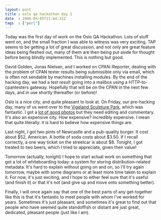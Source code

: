 ```yaml
---
layout: post
title : oslo qa hackathon day 1
date  : 2008-04-05T21:04:32Z
tags  : ["perl"]
---
```

Today was the first day of work on the Oslo QA Hackathon.  Lots of stuff went
on, and the small fraction I was able to witness was very exciting.  TAP seems
to be getting a lot of great discussion, and not only are great feature ideas
being fleshed out, many of them are then being put aside for thought before
being blindly implemented.  This is nothing but good.

David Golden, Jonas Nielsen, and I worked on CPAN::Reporter, dealing with the
problem of CPAN tester results being submissible only via email, which is often
not sendable by machines installing modules.  By the end of the hacking day, we
had a test result going into a mailbox using a HTTP-to-cpantesters gateway.
Hopefully that will be on the CPAN in the next few days, and in use shortly
thereafter (or before)!

Oslo is a nice city, and quite pleasant to look at.  On Friday, our pre-hacking
day, many of us went over to the [Vigeland Sculpture
Park](http://en.wikipedia.org/wiki/Vigeland_Park), which was fantastic.  I got
a [lot of good photos](http://flickr.com/photos/rjbs/sets/72157604385579385/)
but they need editing and commentary.  It's also an expensive city.  How
expensive?  Incredibly expensive.  I mean that quite literally: it is hard to
believe how expensive things are.

Last night, I got two pints of Newcastle and a pub-quality burger.  It cost
about $52, American.  A bottle of soda costs about $3.50.  If I recall
correctly, a one way ticket on the streetcar is about $8.  Tonight, I got
treated to two beers, which I tried to appreciate, given their value!

Tomorrow (actually, tonight) I hope to start actual work on something that got
a lot of whiteboarding today: a system for storing distribution-related
metadata.  It's hard to explain without going on and on, so I'll try again
tomorrow, maybe with some diagrams or at least more time taken to explain it.
For now, it's just exciting, and I hope to either feel sure that it's useful
(and finish it) or that it's not (and give up and move onto something better).

Finally, I will once again say that one of the best parts of any get-together
like this is that it's fantastic to meet people with whom I've worked for
years.  Sometimes it's just pleasant, and sometimes it's great to find out that
people who have seemed quite standoffish or distant are just great, dedicated,
pleasant people (just like I am).

